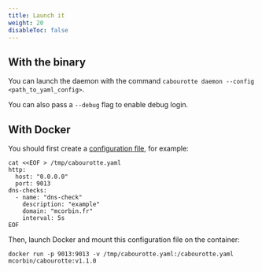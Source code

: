```yaml
---
title: Launch it
weight: 20
disableToc: false
---
```


## With the binary

You can launch the daemon with the command `cabourotte daemon --config <path_to_yaml_config>`.

You can also pass a `--debug` flag to enable debug login.

## With Docker

You should first create a [configuration file](/installation/configuration/), for example:

```
cat <<EOF > /tmp/cabourotte.yaml
http:
  host: "0.0.0.0"
  port: 9013
dns-checks:
  - name: "dns-check"
    description: "example"
    domain: "mcorbin.fr"
    interval: 5s
EOF
```

Then, launch Docker and mount this configuration file on the container:

```
docker run -p 9013:9013 -v /tmp/cabourotte.yaml:/cabourotte.yaml mcorbin/cabourotte:v1.1.0
```

